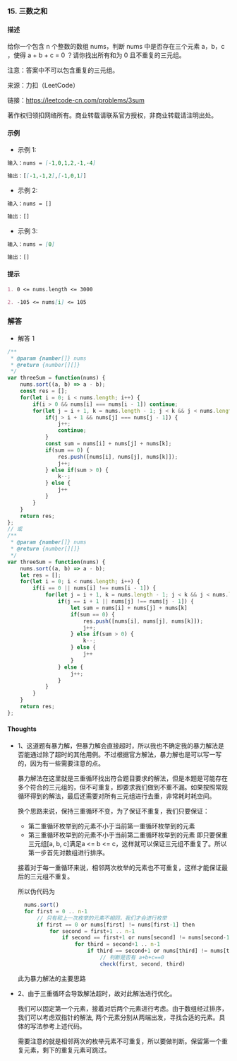 ### 15. 三数之和

#### 描述

给你一个包含 n 个整数的数组 nums，判断 nums 中是否存在三个元素 a，b，c ，使得 a + b + c = 0 ？请你找出所有和为 0 且不重复的三元组。

注意：答案中不可以包含重复的三元组。

来源：力扣（LeetCode）

链接：https://leetcode-cn.com/problems/3sum

著作权归领扣网络所有。商业转载请联系官方授权，非商业转载请注明出处。

#### 示例

+ 示例 1:
```md
输入：nums = [-1,0,1,2,-1,-4]

输出：[[-1,-1,2],[-1,0,1]]
```
+ 示例 2:
```md
输入：nums = []

输出：[]
```
+ 示例 3:
```md
输入：nums = [0]

输出：[]
```


#### 提示
```md
1. 0 <= nums.length <= 3000

2. -105 <= nums[i] <= 105
```

### 解答

+ 解答 1
```js
/**
 * @param {number[]} nums
 * @return {number[][]}
 */
var threeSum = function(nums) {
    nums.sort((a, b) => a - b);
    const res = [];
    for(let i = 0; i < nums.length; i++) {
        if(i > 0 && nums[i] === nums[i - 1]) continue;
        for(let j = i + 1, k = nums.length - 1; j < k && j < nums.length;) {
            if(j > i + 1 && nums[j] === nums[j - 1]) {
                j++;
                continue;
            }
            const sum = nums[i] + nums[j] + nums[k];
            if(sum == 0) {
                res.push([nums[i], nums[j], nums[k]]);
                j++;
            } else if(sum > 0) {
                k--;
            } else {
                j++
            }
        }
    }
    return res;
};
// 或
/**
 * @param {number[]} nums
 * @return {number[][]}
 */
var threeSum = function(nums) {
    nums.sort((a, b) => a - b);
    let res = [];
    for(let i = 0; i < nums.length; i++) {
        if(i == 0 || nums[i] !== nums[i - 1]) {
            for(let j = i + 1, k = nums.length - 1; j < k && j < nums.length;) {
                if(j == i + 1 || nums[j] !== nums[j - 1]) {
                    let sum = nums[i] + nums[j] + nums[k]
                    if(sum == 0) {
                        res.push([nums[i], nums[j], nums[k]]);
                        j++;
                    } else if(sum > 0) {
                        k--;
                    } else {
                        j++
                    }
                } else {
                    j++;
                }
            }
        }
    }
    return res;
};
```


#### Thoughts

+ 1、这道题有暴力解，但暴力解会直接超时，所以我也不确定我的暴力解法是否能通过除了超时的其他用例。不过根据官方解法，暴力解也是可以写一写的，因为有一些需要注意的点。

  暴力解法在这里就是三重循环找出符合题目要求的解法，但是本题是可能存在多个符合的三元组的，但不可重复，即要求我们做到不重不漏。如果按照常规循环得到的解法，最后还需要对所有三元组进行去重，非常耗时耗空间。

  换个思路来说，保持三重循环不变，为了保证不重复，我们只要保证：
  + 第二重循环枚举到的元素不小于当前第一重循环枚举到的元素
  + 第三重循环枚举到的元素不小于当前第二重循环枚举到的元素
  即只要保重三元组[a, b, c]满足a <= b <= c，这样就可以保证三元组不重复了。所以第一步首先对数组进行排序。

  接着对于每一重循环来说，相邻两次枚举的元素也不可重复，这样才能保证最后的三元组不重复。

  所以伪代码为
  ```js
    nums.sort()
    for first = 0 .. n-1
        // 只有和上一次枚举的元素不相同，我们才会进行枚举
        if first == 0 or nums[first] != nums[first-1] then
            for second = first+1 .. n-1
                if second == first+1 or nums[second] != nums[second-1] then
                    for third = second+1 .. n-1
                        if third == second+1 or nums[third] != nums[third-1] then
                            // 判断是否有 a+b+c==0
                            check(first, second, third)
  ```
  此为暴力解法的主要思路

+ 2、由于三重循环会导致解法超时，故对此解法进行优化。

  我们可以固定第一个元素，接着对后两个元素进行考虑。由于数组经过排序，我们可以考虑双指针的解法, 两个元素分别从两端出发，寻找合适的元素。具体的写法参考上述代码。

  需要注意的就是相邻两次的枚举元素不可重复，所以要做判断。保留第一个重复元素，剩下的重复元素可跳过。  